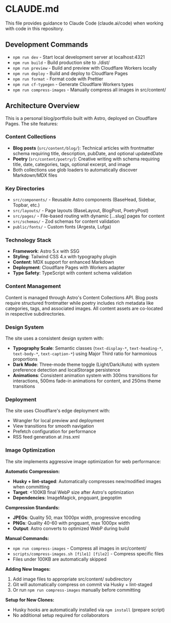 # CLAUDE.md

This file provides guidance to Claude Code (claude.ai/code) when working with code in this repository.

## Development Commands

- `npm run dev` - Start local development server at localhost:4321
- `npm run build` - Build production site to ./dist/
- `npm run preview` - Build and preview with Cloudflare Workers locally
- `npm run deploy` - Build and deploy to Cloudflare Pages
- `npm run format` - Format code with Prettier
- `npm run cf-typegen` - Generate Cloudflare Workers types
- `npm run compress-images` - Manually compress all images in src/content/

## Architecture Overview

This is a personal blog/portfolio built with Astro, deployed on Cloudflare Pages. The site features:

### Content Collections

- **Blog posts** (`src/content/blog/`): Technical articles with frontmatter schema requiring title, description, pubDate, and optional updatedDate
- **Poetry** (`src/content/poetry/`): Creative writing with schema requiring title, date, categories, tags, optional excerpt, and image
- Both collections use glob loaders to automatically discover Markdown/MDX files

### Key Directories

- `src/components/` - Reusable Astro components (BaseHead, Sidebar, Topbar, etc.)
- `src/layouts/` - Page layouts (BaseLayout, BlogPost, PoetryPost)
- `src/pages/` - File-based routing with dynamic [...slug] pages for content
- `src/schemas/` - Zod schemas for content validation
- `public/fonts/` - Custom fonts (Argesta, Lufga)

### Technology Stack

- **Framework**: Astro 5.x with SSG
- **Styling**: Tailwind CSS 4.x with typography plugin
- **Content**: MDX support for enhanced Markdown
- **Deployment**: Cloudflare Pages with Workers adapter
- **Type Safety**: TypeScript with content schema validation

### Content Management

Content is managed through Astro's Content Collections API. Blog posts require structured frontmatter while poetry includes rich metadata like categories, tags, and associated images. All content assets are co-located in respective subdirectories.

### Design System

The site uses a consistent design system with:

- **Typography Scale**: Semantic classes (`text-display-*`, `text-heading-*`, `text-body-*`, `text-caption-*`) using Major Third ratio for harmonious proportions
- **Dark Mode**: Three-mode theme toggle (Light/Dark/Auto) with system preference detection and localStorage persistence
- **Animations**: Consistent animation system with 300ms transitions for interactions, 500ms fade-in animations for content, and 250ms theme transitions

### Deployment

The site uses Cloudflare's edge deployment with:

- Wrangler for local preview and deployment
- View transitions for smooth navigation
- Prefetch configuration for performance
- RSS feed generation at /rss.xml

### Image Optimization

The site implements aggressive image optimization for web performance:

**Automatic Compression:**

- **Husky + lint-staged**: Automatically compresses new/modified images when committing
- **Target**: <100KB final WebP size after Astro's optimization
- **Dependencies**: ImageMagick, pngquant, jpegoptim

**Compression Standards:**

- **JPEGs**: Quality 50, max 1000px width, progressive encoding
- **PNGs**: Quality 40-60 with pngquant, max 1000px width
- **Output**: Astro converts to optimized WebP during build

**Manual Commands:**

- `npm run compress-images` - Compress all images in src/content/
- `scripts/compress-images.sh [file1] [file2]` - Compress specific files
- Files under 100KB are automatically skipped

**Adding New Images:**

1. Add image files to appropriate src/content/ subdirectory
2. Git will automatically compress on commit via Husky + lint-staged
3. Or run `npm run compress-images` manually before committing

**Setup for New Clones:**

- Husky hooks are automatically installed via `npm install` (prepare script)
- No additional setup required for collaborators
